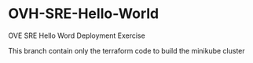 # OVH-SRE-Hello-World
OVE SRE Hello Word Deployment Exercise

This branch contain only the terraform code to build the minikube cluster
